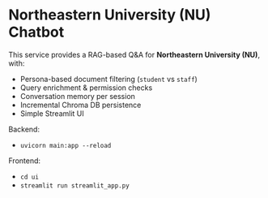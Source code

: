 # Northeastern University (NU) Chatbot

This service provides a RAG-based Q&A for **Northeastern University (NU)**, with:
- Persona-based document filtering (`student` vs `staff`)
- Query enrichment & permission checks
- Conversation memory per session
- Incremental Chroma DB persistence
- Simple Streamlit UI

Backend:
- `uvicorn main:app --reload`

Frontend:
- `cd ui`
- `streamlit run streamlit_app.py`
